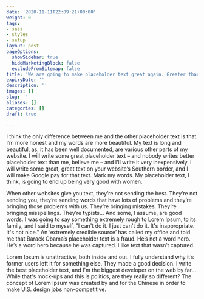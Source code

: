 ```yaml
---
date: '2020-11-11T22:09:21+00:00'
weight: 0
tags:
- sass
- styles
- setup
layout: post
pageOptions:
  showSidebar: true
  hideMarketingBlock: false
  excludeFromSitemap: false
title: 'We are going to make placeholder text great again. Greater than ever before. '
expiryDate: ''
description: ''
images: []
slug: ''
aliases: []
categories: []
draft: true

---
```

I think the only difference between me and the other placeholder text is that I’m more honest and my words are more beautiful. My text is long and beautiful, as, it has been well documented, are various other parts of my website. I will write some great placeholder text – and nobody writes better placeholder text than me, believe me – and I’ll write it very inexpensively. I will write some great, great text on your website’s Southern border, and I will make Google pay for that text. Mark my words. My placeholder text, I think, is going to end up being very good with women.

When other websites give you text, they’re not sending the best. They’re not sending you, they’re sending words that have lots of problems and they’re bringing those problems with us. They’re bringing mistakes. They’re bringing misspellings. They’re typists… And some, I assume, are good words. I was going to say something extremely rough to Lorem Ipsum, to its family, and I said to myself, "I can't do it. I just can't do it. It's inappropriate. It's not nice." An ‘extremely credible source’ has called my office and told me that Barack Obama’s placeholder text is a fraud. He’s not a word hero. He’s a word hero because he was captured. I like text that wasn’t captured.

Lorem Ipsum is unattractive, both inside and out. I fully understand why it’s former users left it for something else. They made a good decision. I write the best placeholder text, and I'm the biggest developer on the web by far... While that's mock-ups and this is politics, are they really so different? The concept of Lorem Ipsum was created by and for the Chinese in order to make U.S. design jobs non-competitive.